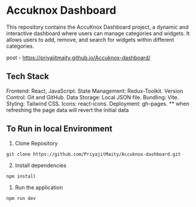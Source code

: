 # Accuknox Dashboard
This repository contains the AccuKnox Dashboard project, a dynamic and interactive dashboard where users can manage categories and widgets. It allows users to add, remove, and search for widgets within different categories.

post - https://priyajitmaity.github.io/Accuknox-dashboard/

## Tech Stack
Frontend: React, JavaScript.
State Management: Redux-Toolkit.
Version Control: Git and GitHub.
Data Storage: Local JSON file.
Bundling: Vite.
Styling: Tailwind CSS.
Icons: react-icons.
Deployment: gh-pages.
  ** when refreshing the page data will revert the initial data

 ## To Run in local Environment
 
 1. Clone Repository
```
git clone https://github.com/PriyajitMaity/Accuknox-dashboard.git
```
 2. Install dependencies
```
npm install
```
 1. Run the application
```
npm run dev
```
